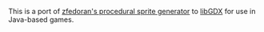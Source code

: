 This is a port of [zfedoran's procedural sprite generator](https://github.com/zfedoran/pixel-sprite-generator) to [libGDX](https://libgdx.badlogicgames.com/) for use in Java-based games.
